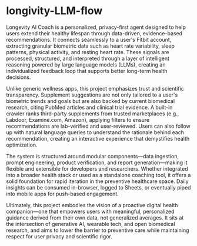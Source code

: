# longivity-LLM-flow
Longevity AI Coach is a personalized, privacy-first agent designed to help users extend their healthy lifespan through data-driven, evidence-based recommendations. It connects seamlessly to a user's Fitbit account, extracting granular biometric data such as heart rate variability, sleep patterns, physical activity, and resting heart rate. These signals are processed, structured, and interpreted through a layer of intelligent reasoning powered by large language models (LLMs), creating an individualized feedback loop that supports better long-term health decisions.

Unlike generic wellness apps, this project emphasizes trust and scientific transparency. Supplement suggestions are not only tailored to a user's biometric trends and goals but are also backed by current biomedical research, citing PubMed articles and clinical trial evidence. A built-in crawler ranks third-party supplements from trusted marketplaces (e.g., Labdoor, Examine.com, Amazon), applying filters to ensure recommendations are lab-verified and user-reviewed. Users can also follow up with natural language queries to understand the rationale behind each recommendation, creating an interactive experience that demystifies health optimization.

The system is structured around modular components—data ingestion, prompt engineering, product verification, and report generation—making it flexible and extensible for developers and researchers. Whether integrated into a broader health stack or used as a standalone coaching tool, it offers a solid foundation for rapid iteration in the preventive healthcare space. Daily insights can be consumed in-browser, logged to Sheets, or eventually piped into mobile apps for push-based engagement.

Ultimately, this project embodies the vision of a proactive digital health companion—one that empowers users with meaningful, personalized guidance derived from their own data, not generalized averages. It sits at the intersection of generative AI, wearable tech, and open biomedical research, and aims to lower the barrier to preventive care while maintaining respect for user privacy and scientific rigor.
